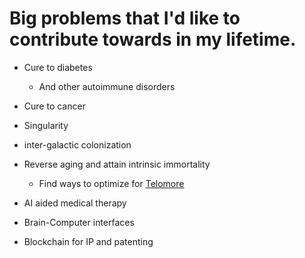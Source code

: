 # Big problems that I'd like to contribute towards in my lifetime.

- Cure to diabetes

  - And other autoimmune disorders

- Cure to cancer

- Singularity

- inter-galactic colonization

- Reverse aging and attain intrinsic immortality

  - Find ways to optimize for [Telomore](https://en.wikipedia.org/wiki/Telomere)

- AI aided medical therapy

- Brain-Computer interfaces

- Blockchain for IP and patenting
